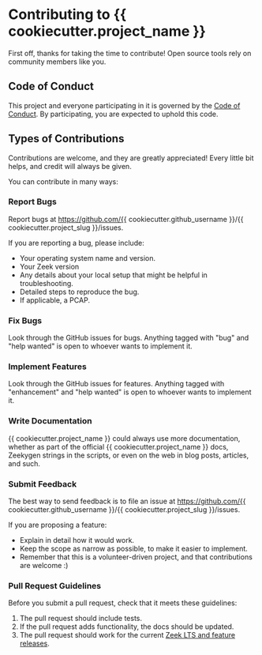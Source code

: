 # Contributing to {{ cookiecutter.project_name }}

First off, thanks for taking the time to contribute! Open source tools rely on community members like you.

## Code of Conduct

This project and everyone participating in it is governed by the [Code of Conduct](CODE_OF_CONDUCT.md). By participating, you are expected to uphold this
code.

## Types of Contributions

Contributions are welcome, and they are greatly appreciated! Every little bit
helps, and credit will always be given.

You can contribute in many ways:

### Report Bugs

Report bugs at https://github.com/{{ cookiecutter.github_username }}/{{ cookiecutter.project_slug }}/issues.

If you are reporting a bug, please include:

* Your operating system name and version.
* Your Zeek version
* Any details about your local setup that might be helpful in troubleshooting.
* Detailed steps to reproduce the bug.
* If applicable, a PCAP.

### Fix Bugs

Look through the GitHub issues for bugs. Anything tagged with "bug" and "help
wanted" is open to whoever wants to implement it.

### Implement Features

Look through the GitHub issues for features. Anything tagged with "enhancement"
and "help wanted" is open to whoever wants to implement it.

### Write Documentation

{{ cookiecutter.project_name }} could always use more documentation, whether as part of the
official {{ cookiecutter.project_name }} docs, Zeekygen strings in the scripts, or even on the web in blog posts,
articles, and such.

### Submit Feedback

The best way to send feedback is to file an issue at https://github.com/{{ cookiecutter.github_username }}/{{ cookiecutter.project_slug }}/issues.

If you are proposing a feature:

* Explain in detail how it would work.
* Keep the scope as narrow as possible, to make it easier to implement.
* Remember that this is a volunteer-driven project, and that contributions
  are welcome :)

### Pull Request Guidelines

Before you submit a pull request, check that it meets these guidelines:

1. The pull request should include tests.
2. If the pull request adds functionality, the docs should be updated.
3. The pull request should work for the current [Zeek LTS and feature releases](https://github.com/zeek/zeek/wiki/Release-Cadence).
  
